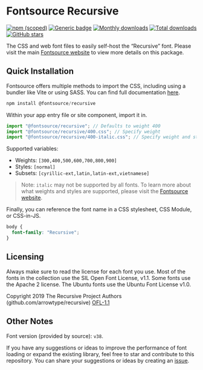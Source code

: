 # Fontsource Recursive

[![npm (scoped)](https://img.shields.io/npm/v/@fontsource/recursive?color=brightgreen)](https://www.npmjs.com/package/@fontsource/recursive) [![Generic badge](https://img.shields.io/badge/fontsource-passing-brightgreen)](https://github.com/fontsource/fontsource) [![Monthly downloads](https://badgen.net/npm/dm/@fontsource/recursive)](https://github.com/fontsource/fontsource) [![Total downloads](https://badgen.net/npm/dt/@fontsource/recursive)](https://github.com/fontsource/fontsource) [![GitHub stars](https://img.shields.io/github/stars/fontsource/fontsource.svg?style=social&label=Star)](https://github.com/fontsource/fontsource/stargazers)

The CSS and web font files to easily self-host the “Recursive” font. Please visit the main [Fontsource website](https://fontsource.org/fonts/recursive) to view more details on this package.

## Quick Installation

Fontsource offers multiple methods to import the CSS, including using a bundler like Vite or using SASS. You can find full documentation [here](https://fontsource.org/docs/getting-started/introduction).

```javascript
npm install @fontsource/recursive
```

Within your app entry file or site component, import it in.

```javascript
import "@fontsource/recursive"; // Defaults to weight 400
import "@fontsource/recursive/400.css"; // Specify weight
import "@fontsource/recursive/400-italic.css"; // Specify weight and style
```

Supported variables:
- Weights: `[300,400,500,600,700,800,900]`
- Styles: `[normal]`
- Subsets: `[cyrillic-ext,latin,latin-ext,vietnamese]`

> Note: `italic` may not be supported by all fonts. To learn more about what weights and styles are supported, please visit the [Fontsource website](https://fontsource.org/fonts/recursive).

Finally, you can reference the font name in a CSS stylesheet, CSS Module, or CSS-in-JS.

```css
body {
  font-family: "Recursive";
}
```

## Licensing
Always make sure to read the license for each font you use. Most of the fonts in the collection use the SIL Open Font License, v1.1. Some fonts use the Apache 2 license. The Ubuntu fonts use the Ubuntu Font License v1.0.

Copyright 2019 The Recursive Project Authors (github.com/arrowtype/recursive)
[OFL-1.1](https://openfontlicense.org)

## Other Notes
Font version (provided by source): `v38`.

If you have any suggestions or ideas to improve the performance of font loading or expand the existing library, feel free to star and contribute to this repository. You can share your suggestions or ideas by creating an [issue](https://github.com/fontsource/fontsource/issues).